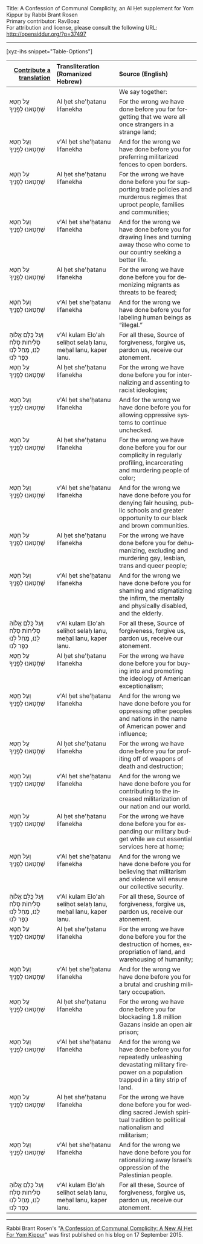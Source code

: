 <html>
<head></head>
<body>
Title: A Confession of Communal Complicity, an Al Ḥet supplement for Yom Kippur by Rabbi Brant Rosen<br />
Primary contributor: RavBoaz<br />
For attribution and license, please consult the following URL: <a href="http://opensiddur.org/?p=37497">http://opensiddur.org/?p=37497</a>
<p />
<hr />

[xyz-ihs snippet="Table-Options"]<table style="margin-left: auto; margin-right: auto;" class="draggable">
<thead><tr><th id="x" style="text-align: right;"><a href="/contribute/upload">Contribute a translation</a></th><th style="text-align: left;">Transliteration (Romanized Hebrew)</th><th style="text-align: left;">Source (English)</th></tr></thead>
<tbody>
<tr><td style="vertical-align:top;">
<div class="liturgy" lang="he">

</span></div></td>
 
<td style="vertical-align:top;">
<div class="romanized-transliteration" lang="he">

</span></div></td>

<td style="vertical-align:top;">
<div class="english" lang="en">
<span class="instruction">We say together:</span>
</div></td></tr>


<tr><td style="vertical-align:top;">
<div class="liturgy" lang="he">
עַל חֵטְא שֶׁחָטָאנוּ לְפָנֶיךָ
</span></div></td>
 
<td style="vertical-align:top;">
<div class="romanized-transliteration" lang="he">
Al ḥet she'ḥatanu lifanekha 
</span></div></td>

<td style="vertical-align:top;">
<div class="english" lang="en"> 
For the wrong we have done before you
for forgetting that we were all once strangers 
in a strange land;
</div></td></tr>


<tr><td style="vertical-align:top;">
<div class="liturgy" lang="he">
וְעַל חֵטְא שֶׁחָטָאנוּ לְפָנֶיךָ
</span></div></td>
 
<td style="vertical-align:top;">
<div class="romanized-transliteration" lang="he">
v'Al ḥet she'ḥatanu lifanekha 
</span></div></td>

<td style="vertical-align:top;">
<div class="english" lang="en"> 
And for the wrong we have done before you
for preferring militarized fences 
to open borders.
</div></td></tr>


<tr><td style="vertical-align:top;">
<div class="liturgy" lang="he">
עַל חֵטְא שֶׁחָטָאנוּ לְפָנֶיךָ
</span></div></td>
 
<td style="vertical-align:top;">
<div class="romanized-transliteration" lang="he">
Al ḥet she'ḥatanu lifanekha 
</span></div></td>

<td style="vertical-align:top;">
<div class="english" lang="en"> 
For the wrong we have done before you
for supporting trade policies 
and murderous regimes 
that uproot people, families and communities;
</div></td></tr>


<tr><td style="vertical-align:top;">
<div class="liturgy" lang="he">
וְעַל חֵטְא שֶׁחָטָאנוּ לְפָנֶיךָ
</span></div></td>
 
<td style="vertical-align:top;">
<div class="romanized-transliteration" lang="he">
v'Al ḥet she'ḥatanu lifanekha 
</span></div></td>

<td style="vertical-align:top;">
<div class="english" lang="en"> 
And for the wrong we have done before you
for drawing lines and turning away those 
who come to our country seeking a better life.
</div></td></tr>


<tr><td style="vertical-align:top;">
<div class="liturgy" lang="he">
עַל חֵטְא שֶׁחָטָאנוּ לְפָנֶיךָ
</span></div></td>
 
<td style="vertical-align:top;">
<div class="romanized-transliteration" lang="he">
Al ḥet she'ḥatanu lifanekha 
</span></div></td>

<td style="vertical-align:top;">
<div class="english" lang="en"> 
For the wrong we have done before you
for demonizing migrants 
as threats to be feared;
</div></td></tr>


<tr><td style="vertical-align:top;">
<div class="liturgy" lang="he">
וְעַל חֵטְא שֶׁחָטָאנוּ לְפָנֶיךָ
</span></div></td>
 
<td style="vertical-align:top;">
<div class="romanized-transliteration" lang="he">
v'Al ḥet she'ḥatanu lifanekha 
</span></div></td>

<td style="vertical-align:top;">
<div class="english" lang="en"> 
And for the wrong we have done before you
for labeling human beings as “illegal.”
</div></td></tr>


<tr><td style="vertical-align:top;">
<div class="liturgy" lang="he">
וְעַל כֻּלָּם 
אֱלוֹהַּ סְלִיחוֹת 
סְלַח לָנוּ, 
מְחַל לָנוּ 
כַּפֶּר לַנוּ
</span></div></td>
 
<td style="vertical-align:top;">
<div class="romanized-transliteration" lang="he">
v'Al kulam 
Elo'ah seliḥot 
selaḥ lanu, 
meḥal lanu, 
kaper lanu.
</span></div></td>
 
<td style="vertical-align:top;">
<div class="english" lang="en">
For all these, 
Source of forgiveness, 
forgive us, 
pardon us, 
receive our atonement.
</div></td></tr>


<tr><td style="vertical-align:top;">
<div class="liturgy" lang="he">
עַל חֵטְא שֶׁחָטָאנוּ לְפָנֶיךָ
</span></div></td>
 
<td style="vertical-align:top;">
<div class="romanized-transliteration" lang="he">
Al ḥet she'ḥatanu lifanekha 
</span></div></td>

<td style="vertical-align:top;">
<div class="english" lang="en"> 
For the wrong we have done before you
for internalizing and assenting 
to racist ideologies;
</div></td></tr>


<tr><td style="vertical-align:top;">
<div class="liturgy" lang="he">
וְעַל חֵטְא שֶׁחָטָאנוּ לְפָנֶיךָ
</span></div></td>
 
<td style="vertical-align:top;">
<div class="romanized-transliteration" lang="he">
v'Al ḥet she'ḥatanu lifanekha 
</span></div></td>

<td style="vertical-align:top;">
<div class="english" lang="en"> 
And for the wrong we have done before you
for allowing oppressive systems 
to continue unchecked.
</div></td></tr>


<tr><td style="vertical-align:top;">
<div class="liturgy" lang="he">
עַל חֵטְא שֶׁחָטָאנוּ לְפָנֶיךָ
</span></div></td>
 
<td style="vertical-align:top;">
<div class="romanized-transliteration" lang="he">
Al ḥet she'ḥatanu lifanekha 
</span></div></td>

<td style="vertical-align:top;">
<div class="english" lang="en"> 
For the wrong we have done before you
for our complicity 
in regularly profiling, 
incarcerating 
and murdering 
people of color;
</div></td></tr>


<tr><td style="vertical-align:top;">
<div class="liturgy" lang="he">
וְעַל חֵטְא שֶׁחָטָאנוּ לְפָנֶיךָ
</span></div></td>
 
<td style="vertical-align:top;">
<div class="romanized-transliteration" lang="he">
v'Al ḥet she'ḥatanu lifanekha 
</span></div></td>

<td style="vertical-align:top;">
<div class="english" lang="en"> 
And for the wrong we have done before you
for denying fair housing, 
public schools 
and greater opportunity 
to our black and brown communities.
</div></td></tr>


<tr><td style="vertical-align:top;">
<div class="liturgy" lang="he">
עַל חֵטְא שֶׁחָטָאנוּ לְפָנֶיךָ
</span></div></td>
 
<td style="vertical-align:top;">
<div class="romanized-transliteration" lang="he">
Al ḥet she'ḥatanu lifanekha 
</span></div></td>

<td style="vertical-align:top;">
<div class="english" lang="en"> 
For the wrong we have done before you
for dehumanizing, 
excluding 
and murdering 
gay, lesbian, trans and queer people;
</div></td></tr>


<tr><td style="vertical-align:top;">
<div class="liturgy" lang="he">
וְעַל חֵטְא שֶׁחָטָאנוּ לְפָנֶיךָ
</span></div></td>
 
<td style="vertical-align:top;">
<div class="romanized-transliteration" lang="he">
v'Al ḥet she'ḥatanu lifanekha 
</span></div></td>

<td style="vertical-align:top;">
<div class="english" lang="en"> 
And for the wrong we have done before you
for shaming and stigmatizing 
the infirm, 
the mentally and physically disabled, 
and the elderly.
</div></td></tr>


<tr><td style="vertical-align:top;">
<div class="liturgy" lang="he">
וְעַל כֻּלָּם 
אֱלוֹהַּ סְלִיחוֹת 
סְלַח לָנוּ, 
מְחַל לָנוּ 
כַּפֶּר לַנוּ
</span></div></td>
 
<td style="vertical-align:top;">
<div class="romanized-transliteration" lang="he">
v'Al kulam 
Elo'ah seliḥot 
selaḥ lanu, 
meḥal lanu, 
kaper lanu.
</span></div></td>
 
<td style="vertical-align:top;">
<div class="english" lang="en">
For all these, 
Source of forgiveness, 
forgive us, 
pardon us, 
receive our atonement.
</div></td></tr>


<tr><td style="vertical-align:top;">
<div class="liturgy" lang="he">
עַל חֵטְא שֶׁחָטָאנוּ לְפָנֶיךָ
</span></div></td>
 
<td style="vertical-align:top;">
<div class="romanized-transliteration" lang="he">
Al ḥet she'ḥatanu lifanekha 
</span></div></td>

<td style="vertical-align:top;">
<div class="english" lang="en"> 
For the wrong we have done before you
for buying into and promoting 
the ideology of American exceptionalism;
</div></td></tr>


<tr><td style="vertical-align:top;">
<div class="liturgy" lang="he">
וְעַל חֵטְא שֶׁחָטָאנוּ לְפָנֶיךָ
</span></div></td>
 
<td style="vertical-align:top;">
<div class="romanized-transliteration" lang="he">
v'Al ḥet she'ḥatanu lifanekha 
</span></div></td>

<td style="vertical-align:top;">
<div class="english" lang="en"> 
And for the wrong we have done before you
for oppressing other peoples and nations 
in the name of American power and influence;
</div></td></tr>


<tr><td style="vertical-align:top;">
<div class="liturgy" lang="he">
עַל חֵטְא שֶׁחָטָאנוּ לְפָנֶיךָ
</span></div></td>
 
<td style="vertical-align:top;">
<div class="romanized-transliteration" lang="he">
Al ḥet she'ḥatanu lifanekha 
</span></div></td>

<td style="vertical-align:top;">
<div class="english" lang="en"> 
For the wrong we have done before you
for profiting off of weapons of death and destruction;
</div></td></tr>


<tr><td style="vertical-align:top;">
<div class="liturgy" lang="he">
וְעַל חֵטְא שֶׁחָטָאנוּ לְפָנֶיךָ
</span></div></td>
 
<td style="vertical-align:top;">
<div class="romanized-transliteration" lang="he">
v'Al ḥet she'ḥatanu lifanekha 
</span></div></td>

<td style="vertical-align:top;">
<div class="english" lang="en"> 
And for the wrong we have done before you
for contributing to the increased militarization 
of our nation and our world.
</div></td></tr>


<tr><td style="vertical-align:top;">
<div class="liturgy" lang="he">
עַל חֵטְא שֶׁחָטָאנוּ לְפָנֶיךָ
</span></div></td>
 
<td style="vertical-align:top;">
<div class="romanized-transliteration" lang="he">
Al ḥet she'ḥatanu lifanekha 
</span></div></td>

<td style="vertical-align:top;">
<div class="english" lang="en"> 
For the wrong we have done before you
for expanding our military budget 
while we cut essential services here at home;
</div></td></tr>


<tr><td style="vertical-align:top;">
<div class="liturgy" lang="he">
וְעַל חֵטְא שֶׁחָטָאנוּ לְפָנֶיךָ
</span></div></td>
 
<td style="vertical-align:top;">
<div class="romanized-transliteration" lang="he">
v'Al ḥet she'ḥatanu lifanekha 
</span></div></td>

<td style="vertical-align:top;">
<div class="english" lang="en"> 
And for the wrong we have done before you
for believing that militarism and violence 
will ensure our collective security.
</div></td></tr>


<tr><td style="vertical-align:top;">
<div class="liturgy" lang="he">
וְעַל כֻּלָּם 
אֱלוֹהַּ סְלִיחוֹת 
סְלַח לָנוּ, 
מְחַל לָנוּ 
כַּפֶּר לַנוּ
</span></div></td>
 
<td style="vertical-align:top;">
<div class="romanized-transliteration" lang="he">
v'Al kulam 
Elo'ah seliḥot 
selaḥ lanu, 
meḥal lanu, 
kaper lanu.
</span></div></td>
 
<td style="vertical-align:top;">
<div class="english" lang="en">
For all these, 
Source of forgiveness, 
forgive us, 
pardon us, 
receive our atonement.
</div></td></tr>


<tr><td style="vertical-align:top;">
<div class="liturgy" lang="he">
עַל חֵטְא שֶׁחָטָאנוּ לְפָנֶיךָ
</span></div></td>
 
<td style="vertical-align:top;">
<div class="romanized-transliteration" lang="he">
Al ḥet she'ḥatanu lifanekha 
</span></div></td>

<td style="vertical-align:top;">
<div class="english" lang="en"> 
For the wrong we have done before you
for the destruction of homes, 
expropriation of land, 
and warehousing of humanity;
</div></td></tr>


<tr><td style="vertical-align:top;">
<div class="liturgy" lang="he">
וְעַל חֵטְא שֶׁחָטָאנוּ לְפָנֶיךָ
</span></div></td>
 
<td style="vertical-align:top;">
<div class="romanized-transliteration" lang="he">
v'Al ḥet she'ḥatanu lifanekha 
</span></div></td>

<td style="vertical-align:top;">
<div class="english" lang="en"> 
And for the wrong we have done before you
for a brutal and crushing military occupation.
</div></td></tr>


<tr><td style="vertical-align:top;">
<div class="liturgy" lang="he">
עַל חֵטְא שֶׁחָטָאנוּ לְפָנֶיךָ
</span></div></td>
 
<td style="vertical-align:top;">
<div class="romanized-transliteration" lang="he">
Al ḥet she'ḥatanu lifanekha 
</span></div></td>

<td style="vertical-align:top;">
<div class="english" lang="en"> 
For the wrong we have done before you
for blockading 1.8 million Gazans 
inside an open air prison;
</div></td></tr>


<tr><td style="vertical-align:top;">
<div class="liturgy" lang="he">
וְעַל חֵטְא שֶׁחָטָאנוּ לְפָנֶיךָ
</span></div></td>
 
<td style="vertical-align:top;">
<div class="romanized-transliteration" lang="he">
v'Al ḥet she'ḥatanu lifanekha 
</span></div></td>

<td style="vertical-align:top;">
<div class="english" lang="en"> 
And for the wrong we have done before you
for repeatedly unleashing 
devastating military firepower 
on a population trapped in a tiny strip of land.
</div></td></tr>


<tr><td style="vertical-align:top;">
<div class="liturgy" lang="he">
עַל חֵטְא שֶׁחָטָאנוּ לְפָנֶיךָ
</span></div></td>
 
<td style="vertical-align:top;">
<div class="romanized-transliteration" lang="he">
Al ḥet she'ḥatanu lifanekha 
</span></div></td>

<td style="vertical-align:top;">
<div class="english" lang="en"> 
For the wrong we have done before you
for wedding sacred Jewish spiritual tradition 
to political nationalism and militarism;
</div></td></tr>


<tr><td style="vertical-align:top;">
<div class="liturgy" lang="he">
וְעַל חֵטְא שֶׁחָטָאנוּ לְפָנֶיךָ
</span></div></td>
 
<td style="vertical-align:top;">
<div class="romanized-transliteration" lang="he">
v'Al ḥet she'ḥatanu lifanekha 
</span></div></td>

<td style="vertical-align:top;">
<div class="english" lang="en"> 
And for the wrong we have done before you
for rationalizing away Israel’s oppression 
of the Palestinian people.
</div></td></tr>


<tr><td style="vertical-align:top;">
<div class="liturgy" lang="he">
וְעַל כֻּלָּם 
אֱלוֹהַּ סְלִיחוֹת 
סְלַח לָנוּ, 
מְחַל לָנוּ 
כַּפֶּר לַנוּ
</span></div></td>
 
<td style="vertical-align:top;">
<div class="romanized-transliteration" lang="he">
v'Al kulam 
Elo'ah seliḥot 
selaḥ lanu, 
meḥal lanu, 
kaper lanu.
</span></div></td>
 
<td style="vertical-align:top;">
<div class="english" lang="en">
For all these, 
Source of forgiveness, 
forgive us, 
pardon us, 
receive our atonement.
</div></td></tr>
</tbody></table>

<hr />

Rabbi Brant Rosen's "<a href="https://rabbibrant.com/2015/09/17/a-confession-of-communal-complicity-a-new-al-chet-for-yom-kippur/">A Confession of Communal Complicity: A New Al Ḥet For Yom Kippur</a>" was first published on his blog on 17 September 2015.

&nbsp;



</body>
</html>